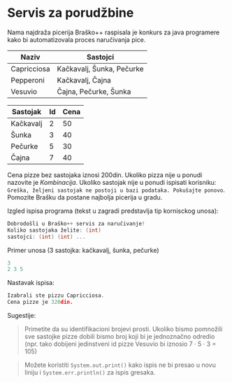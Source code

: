 # Servis za porudžbine
Nama najdraža picerija Braško++ raspisala je konkurs za java programere kako bi automatizovala proces naručivanja pice.

| Naziv | Sastojci |
| ------ | ------ | 
| Capricciosa | Kačkavalj, Šunka, Pečurke
| Pepperoni | Kačkavalj, Čajna
| Vesuvio | Čajna, Pečurke, Šunka

| Sastojak | Id | Cena |
| --------- | - | --- |
| Kačkavalj | 2 | 50 |
| Šunka | 3 | 40 |
| Pečurke | 5 | 30 |
| Čajna | 7 |40 |

Cena pizze bez sastojaka iznosi 200din. Ukoliko pizza nije u ponudi nazovite je *Kombinacija*. Ukoliko sastojak nije u ponudi ispisati korisniku: `Greška, željeni sastojak ne postoji u bazi podataka. Pokušajte ponovo`.
Pomozite Brašku da postane najbolja picerija u gradu.

Izgled ispisa programa (tekst u zagradi predstavlja tip kornisckog unosa):
```h
Dobrodošli u Braško++ servis za naručivanje!
Koliko sastojaka želite: (int)
sastojci: (int) (int) ...
```
Primer unosa (3 sastojka: kačkavalj, šunka, pečurke)
```h
3
2 3 5
```
Nastavak ispisa:
```h
Izabrali ste pizzu Capricciosa.
Cena pizze je 320din.
```

Sugestije:
> Primetite da su identifikacioni brojevi prosti. Ukoliko bismo pomnožili sve sastojke pizze dobili bismo broj koji bi je jednoznačno odredio (npr. tako dobijeni jedinstveni id pizze Vesuvio bi iznosio 7 · 5 · 3 = 105)

> Možete koristiti `System.out.print()` kako ispis ne bi presao u novu liniju i ```System.err.println()``` za ispis gresaka.

